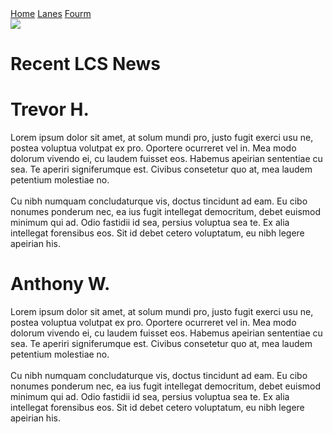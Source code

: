 <!DOCTYPE html PUBLIC "-//W3C//DTD XHTML 1.0 Strict//EN"
      "http://www.w3.org/TR/xhtml1/DTD/xhtml1-strict.dtd">
<html>
<head>
	<title> ATLOL </title>
	<style type="text/css" media="all">@import "css/master.css";</style>
</head>

<body>
	<!--Navigation Bar-->
	<div class="navigationbar">
		<a href="">Home</a>	
		<a href="">Lanes</a>
		<a href="">Fourm</a>
	</div>
	<!--Banner-->
	<div id="banner">
		<img src="images\banner.png">
	</div>
	<!--lcsnews-->
	<div id="lcsnews">
	<h1>
		Recent LCS News
	</h1>
	</div>
	<!--About Us-->
	<div id="aboutus">
		<div id="trevor">
		<h1>
			Trevor H.
		</h1>
		<p>
			Lorem ipsum dolor sit amet, at solum mundi pro, justo fugit exerci usu ne, postea voluptua volutpat ex pro. Oportere ocurreret vel in. Mea modo dolorum vivendo ei, cu laudem fuisset eos. Habemus apeirian sententiae cu sea. Te aperiri signiferumque est. Civibus consetetur quo at, mea laudem petentium molestiae no.
			<br><br>
			Cu nibh numquam concludaturque vis, doctus tincidunt ad eam. Eu cibo nonumes ponderum nec, ea ius fugit intellegat democritum, debet euismod minimum qui ad. Odio fastidii id sea, persius voluptua sea te. Ex alia intellegat forensibus eos. Sit id debet cetero voluptatum, eu nibh legere apeirian his.
		</p>
		</div>
		<div id="anthony">
		<h1>
			Anthony W.
		</h1>
		<p>
			Lorem ipsum dolor sit amet, at solum mundi pro, justo fugit exerci usu ne, postea voluptua volutpat ex pro. Oportere ocurreret vel in. Mea modo dolorum vivendo ei, cu laudem fuisset eos. Habemus apeirian sententiae cu sea. Te aperiri signiferumque est. Civibus consetetur quo at, mea laudem petentium molestiae no.
			<br><br>
			Cu nibh numquam concludaturque vis, doctus tincidunt ad eam. Eu cibo nonumes ponderum nec, ea ius fugit intellegat democritum, debet euismod minimum qui ad. Odio fastidii id sea, persius voluptua sea te. Ex alia intellegat forensibus eos. Sit id debet cetero voluptatum, eu nibh legere apeirian his.
		</p>
		</div>
	</div>
</body>

</html>
